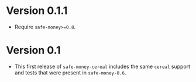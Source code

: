 # Version 0.1.1

* Require `safe-money>=0.8`.


# Version 0.1

* This first release of `safe-money-cereal` includes the same `cereal` support
  and tests that were present in `safe-money-0.6`.
